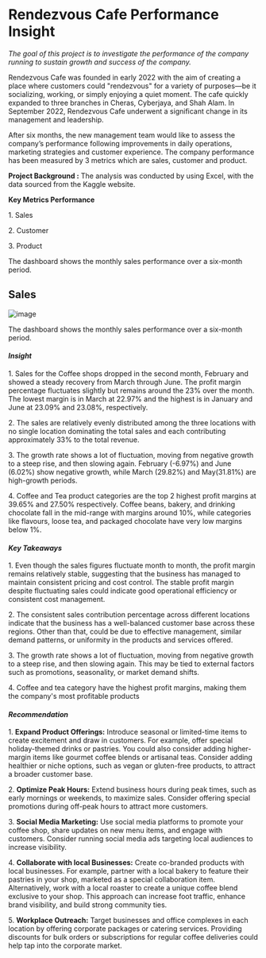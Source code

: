 # Rendezvous Cafe Performance Insight
_The goal of this project is to investigate the performance of the company running to sustain growth and success of the company._

<p>Rendezvous Cafe was founded in early 2022 with the aim of creating a place where customers could "rendezvous" for a variety of purposes—be it socializing, working, or simply enjoying a quiet moment. The cafe quickly expanded to three branches in Cheras, Cyberjaya, and Shah Alam. In September 2022, Rendezvous Cafe underwent a significant change in its management and leadership. </p>

<p>After six months, the new management team would like to assess the company’s performance following improvements in daily operations, marketing strategies and customer experience. The company performance has been measured by 3 metrics which are sales, customer and product.</p>

**Project Background :** The analysis was conducted by using Excel, with the data sourced from the Kaggle website.</p>


**Key Metrics Performance**

1\. Sales

2\. Customer

3\. Product

The dashboard shows the monthly sales performance over a six-month period.

## **Sales**

![image](https://github.com/user-attachments/assets/d8707465-4630-43ea-968d-e99fc2811f59)

The dashboard shows the monthly sales performance over a six-month period.

#### _Insight_

1\. Sales for the Coffee shops dropped in the second month, February and showed a steady recovery from March through June. The profit margin percentage fluctuates slightly but remains around the 23% over the month. The lowest margin is in March at 22.97% and the highest is in January and June at 23.09% and 23.08%, respectively.

2\. The sales are relatively evenly distributed among the three locations with no single location dominating the total sales and each contributing approximately 33% to the total revenue.

3\. The growth rate shows a lot of fluctuation, moving from negative growth to a steep rise, and then slowing again. February (-6.97%) and June (6.02%) show negative growth, while March (29.82%) and May(31.81%) are high-growth periods.

4\. Coffee and Tea product categories are the top 2 highest profit margins at 39.65% and 27.50% respectively. Coffee beans, bakery, and drinking chocolate fall in the mid-range with margins around 10%, while categories like flavours, loose tea, and packaged chocolate have very low margins below 1%.

#### _Key Takeaways_

1\. Even though the sales figures fluctuate month to month, the profit margin remains relatively stable, suggesting that the business has managed to maintain consistent pricing and cost control. The stable profit margin despite fluctuating sales could indicate good operational efficiency or consistent cost management.

2\. The consistent sales contribution percentage across different locations indicate that the business has a well-balanced customer base across these regions. Other than that, could be due to effective management, similar demand patterns, or uniformity in the products and services offered.

3\. The growth rate shows a lot of fluctuation, moving from negative growth to a steep rise, and then slowing again. This may be tied to external factors such as promotions, seasonality, or market demand shifts.

4\. Coffee and tea category have the highest profit margins, making them the company's most profitable products

#### _Recommendation_

1\. **Expand Product Offerings:** Introduce seasonal or limited-time items to create excitement and draw in customers. For example, offer special holiday-themed drinks or pastries. You could also consider adding higher-margin items like gourmet coffee blends or artisanal teas. Consider adding healthier or niche options, such as vegan or gluten-free products, to attract a broader customer base.

2\. **Optimize Peak Hours:** Extend business hours during peak times, such as early mornings or weekends, to maximize sales. Consider offering special promotions during off-peak hours to attract more customers.

3\. **Social Media Marketing:** Use social media platforms to promote your coffee shop, share updates on new menu items, and engage with customers. Consider running social media ads targeting local audiences to increase visibility.

4\. **Collaborate with local Businesses:** Create co-branded products with local businesses. For example, partner with a local bakery to feature their pastries in your shop, marketed as a special collaboration item. Alternatively, work with a local roaster to create a unique coffee blend exclusive to your shop. This approach can increase foot traffic, enhance brand visibility, and build strong community ties.

5\. **Workplace Outreach:** Target businesses and office complexes in each location by offering corporate packages or catering services. Providing discounts for bulk orders or subscriptions for regular coffee deliveries could help tap into the corporate market.
